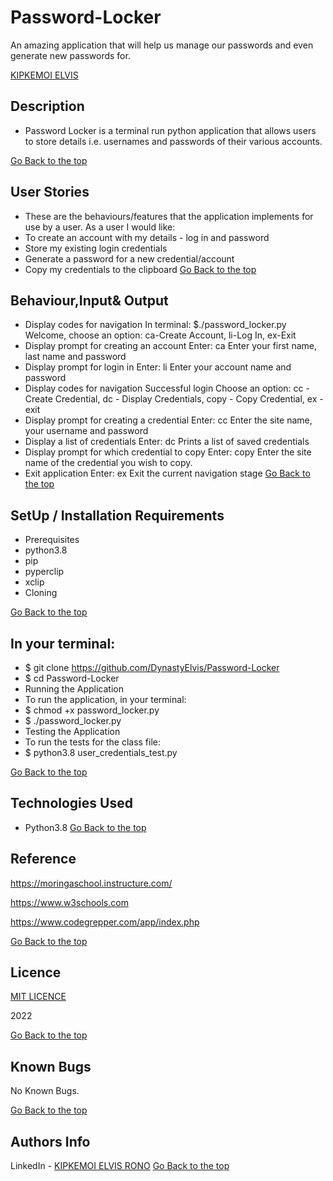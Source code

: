 # Password-Locker
An amazing application that will help us manage our passwords and even generate new passwords for.

[KIPKEMOI ELVIS](https://github.com/DynastyElvis)


## Description
- Password Locker is a terminal run python application that allows users to store details i.e. usernames and passwords of their various accounts.

[Go Back to the top](#Password-Locker)

## User Stories
- These are the behaviours/features that the application implements for use by a user.
As a user I would like:
- To create an account with my details - log in and password
- Store my existing login credentials
- Generate a password for a new credential/account
- Copy my credentials to the clipboard
[Go Back to the top](#Password-Locker)

## Behaviour,Input& Output
- Display codes for navigation  In terminal: $./password_locker.py  Welcome, choose an option: ca-Create Account, li-Log In, ex-Exit
- Display prompt for creating an account  Enter: ca Enter your first name, last name and password
- Display prompt for login in Enter: li Enter your account name and password
- Display codes for navigation  Successful login  Choose an option: cc - Create Credential, dc - Display Credentials, copy - Copy Credential, ex - exit
- Display prompt for creating a credential  Enter: cc Enter the site name, your username and password
- Display a list of credentials Enter: dc Prints a list of saved credentials
- Display prompt for which credential to copy Enter: copy Enter the site name of the credential you wish to copy.
- Exit application  Enter: ex Exit the current navigation stage
[Go Back to the top](#Password-Locker)

## SetUp / Installation Requirements
- Prerequisites
- python3.8
- pip
- pyperclip
- xclip
- Cloning

[Go Back to the top](#Password-Locker)

## In your terminal:
  - $ git clone https://github.com/DynastyElvis/Password-Locker
  - $ cd Password-Locker
  - Running the Application
  - To run the application, in your terminal:
  - $ chmod +x password_locker.py
  - $ ./password_locker.py
  - Testing the Application
  - To run the tests for the class file:
  - $ python3.8 user_credentials_test.py

[Go Back to the top](#Password-Locker)

## Technologies Used
  - Python3.8
[Go Back to the top](#Password-Locker)

## Reference

https://moringaschool.instructure.com/ 

https://www.w3schools.com

https://www.codegrepper.com/app/index.php

[Go Back to the top](#Password-Locker)

## Licence

[MIT LICENCE](https://github.com/DynastyElvis/Password-Locker/blob/main/LICENSE)

2022

[Go Back to the top](#Password-Locker)

## Known Bugs

No Known Bugs.

[Go Back to the top](#Password-Locker)

## Authors Info
LinkedIn - [KIPKEMOI ELVIS RONO](https://www.linkedin.com/in/elvis-rono-aa3548209/)
[Go Back to the top](#Password-Locker)

